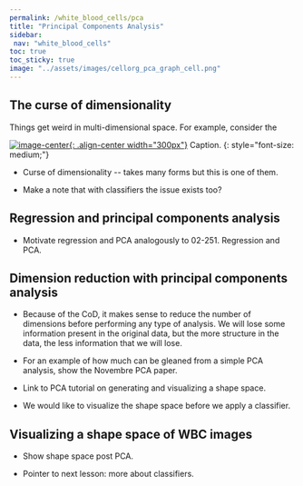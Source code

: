 ```yaml
---
permalink: /white_blood_cells/pca
title: "Principal Components Analysis"
sidebar:
 nav: "white_blood_cells"
toc: true
toc_sticky: true
image: "../assets/images/cellorg_pca_graph_cell.png"
---
```


## The curse of dimensionality

Things get weird in multi-dimensional space. For example, consider the  

[![image-center](../assets/images/600px/inscribed_circle_sphere.png){: .align-center width="300px"}](../assets/images/inscribed_circle_sphere.png)
Caption.
{: style="font-size: medium;"}

* Curse of dimensionality -- takes many forms but this is one of them.

* Make a note that with classifiers the issue exists too?

## Regression and principal components analysis

* Motivate regression and PCA analogously to 02-251. Regression and PCA.



## Dimension reduction with principal components analysis

* Because of the CoD, it makes sense to reduce the number of dimensions before performing any type of analysis. We will lose some information present in the original data, but the more structure in the data, the less information that we will lose.

* For an example of how much can be gleaned from a simple PCA analysis, show the Novembre PCA paper.

* Link to PCA tutorial on generating and visualizing a shape space.

* We would like to visualize the shape space before we apply a classifier.

## Visualizing a shape space of WBC images

* Show shape space post PCA.

* Pointer to next lesson: more about classifiers.
